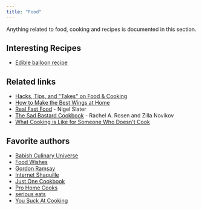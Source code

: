```yaml
---
title: "Food"
---
```


Anything related to food, cooking and recipes is documented in this section.

## Interesting Recipes

- [Edible balloon recipe](https://www.instructables.com/Incredible-Edible-HE-Balloon/)

## Related links

- [Hacks, Tips, and "Takes" on Food & Cooking](https://www.youtube.com/watch?v=S3UnqJFdZFE)
- [How to Make the Best Wings at Home](https://www.youtube.com/watch?v=mXtKxjyfRFU)
- [Real Fast Food](https://www.nigelslater.com/real-fast-food_bk_25) - Nigel Slater
- [The Sad Bastard Cookbook](https://traumbooks.itch.io/the-sad-bastard-cookbook) - Rachel A. Rosen and Zilla Novikov
- [What Cooking is Like for Someone Who Doesn't Cook](https://www.youtube.com/watch?v=Y9mDLhJ_Dao)

## Favorite authors

- [Babish Culinary Universe](https://www.youtube.com/@babishculinaryuniverse)
- [Food Wishes](https://www.youtube.com/@foodwishes)
- [Gordon Ramsay](https://www.youtube.com/@gordonramsay)
- [Internet Shaquille](https://www.youtube.com/@internetshaquille)
- [Just One Cookbook](https://www.justonecookbook.com/)
- [Pro Home Cooks](https://www.youtube.com/@ProHomeCooks)
- [serious eats](https://www.seriouseats.com/)
- [You Suck At Cooking](https://www.youtube.com/@yousuckatcooking)
